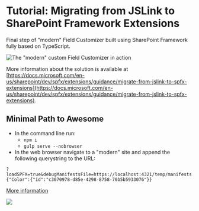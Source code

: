# Tutorial: Migrating from JSLink to SharePoint Framework Extensions

Final step of "modern" Field Customizer built using SharePoint Framework fully based on TypeScript.

![The "modern" custom Field Customizer in action](./images/spfx-field-customizer-output.png)

More information about the solution is available at [https://docs.microsoft.com/en-us/sharepoint/dev/spfx/extensions/guidance/migrate-from-jslink-to-spfx-extensions](https://docs.microsoft.com/en-us/sharepoint/dev/spfx/extensions/guidance/migrate-from-jslink-to-spfx-extensions).

## Minimal Path to Awesome

- In the command line run:
  - `npm i`
  - `gulp serve --nobrowser`
- In the web browser navigate to a "modern" site and append the following querystring to the URL:

```
?loadSPFX=true&debugManifestsFile=https://localhost:4321/temp/manifests.js&fieldCustomizers={"Color":{"id":"c3070978-d85e-4298-8758-70b5b5933076"}}
```

[More information](../README.md)

<img src="https://pnptelemetry.azurewebsites.net/sp-dev-fx-extensions/tutorial-migrate-jslink/03" />
